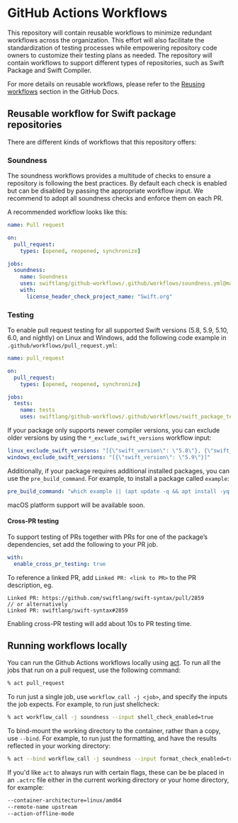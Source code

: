 # GitHub Actions Workflows

This repository will contain reusable workflows to minimize redundant workflows
across the organization. This effort will also facilitate the standardization of
testing processes while empowering repository code owners to customize their
testing plans as needed. The repository will contain workflows to support
different types of repositories, such as Swift Package and Swift Compiler.

For more details on reusable workflows, please refer to the [Reusing
workflows](https://docs.github.com/en/actions/using-workflows/reusing-workflows)
section in the GitHub Docs.

## Reusable workflow for Swift package repositories

There are different kinds of workflows that this repository offers:

### Soundness

The soundness workflows provides a multitude of checks to ensure a repository is
following the best practices. By default each check is enabled but can be
disabled by passing the appropriate workflow input. We recommend to adopt all
soundness checks and enforce them on each PR.

A recommended workflow looks like this:

```yaml
name: Pull request

on:
  pull_request:
    types: [opened, reopened, synchronize]

jobs:
  soundness:
    name: Soundness
    uses: swiftlang/github-workflows/.github/workflows/soundness.yml@main
    with:
      license_header_check_project_name: "Swift.org"
```

### Testing

To enable pull request testing for all supported Swift versions (5.8, 5.9, 5.10,
6.0, and nightly) on Linux and Windows, add the following code example in
`.github/workflows/pull_request.yml`:

```yaml
name: pull_request

on:
  pull_request:
    types: [opened, reopened, synchronize]

jobs:
  tests:
    name: tests
    uses: swiftlang/github-workflows/.github/workflows/swift_package_test.yml@main
```

If your package only supports newer compiler versions, you can exclude older
versions by using the `*_exclude_swift_versions` workflow input:

```yaml
linux_exclude_swift_versions: "[{\"swift_version\": \"5.8\"}, {\"swift_version\": \"5.9\"}]"
windows_exclude_swift_versions: "[{\"swift_version\": \"5.9\"}]"
```

Additionally, if your package requires additional installed packages, you can
use the `pre_build_command`. For example, to install a package called
`example`:

```yaml
pre_build_command: "which example || (apt update -q && apt install -yq example"
```

macOS platform support will be available soon.

#### Cross-PR testing

To support testing of PRs together with PRs for one of the package’s dependencies, set add the following to your PR job.

```yaml
with:
  enable_cross_pr_testing: true
```

To reference a linked PR, add `Linked PR: <link to PR>` to the PR description, eg.

```
Linked PR: https://github.com/swiftlang/swift-syntax/pull/2859
// or alternatively
Linked PR: swiftlang/swift-syntax#2859
```

Enabling cross-PR testing will add about 10s to PR testing time.

## Running workflows locally

You can run the Github Actions workflows locally using
[act](https://github.com/nektos/act). To run all the jobs that run on a pull
request, use the following command:

```bash
% act pull_request
```

To run just a single job, use `workflow_call -j <job>`, and specify the inputs
the job expects. For example, to run just shellcheck:

```bash
% act workflow_call -j soundness --input shell_check_enabled=true
```

To bind-mount the working directory to the container, rather than a copy, use
`--bind`. For example, to run just the formatting, and have the results
reflected in your working directory:

```bash
% act --bind workflow_call -j soundness --input format_check_enabled=true
```

If you'd like `act` to always run with certain flags, these can be be placed in
an `.actrc` file either in the current working directory or your home
directory, for example:

```bash
--container-architecture=linux/amd64
--remote-name upstream
--action-offline-mode
```
